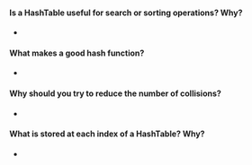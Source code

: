 
#### Is a HashTable useful for search or sorting operations? Why?

*

#### What makes a good hash function?

*

#### Why should you try to reduce the number of collisions?

*

#### What is stored at each index of a HashTable? Why?

*
